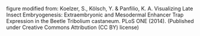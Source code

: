 ---
---
figure modified from: Koelzer, S., Kölsch, Y. & Panfilio, K. A.
Visualizing Late Insect Embryogenesis: Extraembryonic and Mesodermal
Enhancer Trap Expression in the Beetle Tribolium castaneum. PLoS ONE
(2014). (Published under Creative Commons Attribution (CC BY) license)
